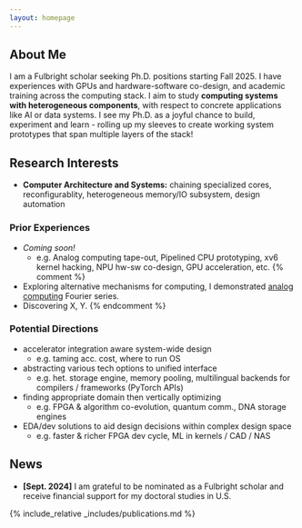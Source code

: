 ```yaml
---
layout: homepage
---
```


## About Me

I am a Fulbright scholar seeking Ph.D. positions starting Fall 2025. I have experiences with GPUs and hardware-software co-design, and academic training across the computing stack. I aim to study **computing systems with heterogeneous components**, with respect to concrete applications like AI or data systems. I see my Ph.D. as a joyful chance to build, experiment and learn - rolling up my sleeves to create working system prototypes that span multiple layers of the stack!

## Research Interests

- **Computer Architecture and Systems:** chaining specialized cores, reconfigurablity, heterogeneous memory/IO subsystem, design automation

### Prior Experiences
- *Coming soon!*
    - e.g. Analog computing tape-out, Pipelined CPU prototyping, xv6 kernel hacking, NPU hw-sw co-design, GPU acceleration, etc.
{% comment %}
- Exploring alternative mechanisms for computing, I demonstrated [analog computing](https://github.com/sunwookim028/analog-fourier/) Fourier series.
- Discovering X, Y.
{% endcomment %}

### Potential Directions
- accelerator integration aware system-wide design
	- e.g. taming acc. cost, where to run OS
- abstracting various tech options to unified interface
    - e.g. het. storage engine, memory pooling, multilingual backends for compilers / frameworks (PyTorch APIs)
- finding appropriate domain then vertically optimizing
	- e.g. FPGA & algorithm co-evolution, quantum comm., DNA storage engines
- EDA/dev solutions to aid design decisions within complex design space
	- e.g. faster & richer FPGA dev cycle, ML in kernels / CAD / NAS

## News

- **[Sept. 2024]** I am grateful to be nominated as a Fulbright scholar and receive financial support for my doctoral studies in U.S.

{% include_relative _includes/publications.md %}
